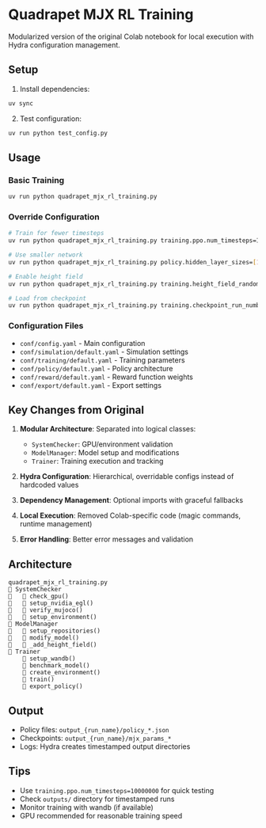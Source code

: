 # Quadrapet MJX RL Training

Modularized version of the original Colab notebook for local execution with Hydra configuration management.

## Setup

1. Install dependencies:
```bash
uv sync
```

2. Test configuration:
```bash
uv run python test_config.py
```

## Usage

### Basic Training
```bash
uv run python quadrapet_mjx_rl_training.py
```

### Override Configuration
```bash
# Train for fewer timesteps
uv run python quadrapet_mjx_rl_training.py training.ppo.num_timesteps=100000000

# Use smaller network
uv run python quadrapet_mjx_rl_training.py policy.hidden_layer_sizes=[128,64,64,64]

# Enable height field
uv run python quadrapet_mjx_rl_training.py training.height_field_random=true

# Load from checkpoint
uv run python quadrapet_mjx_rl_training.py training.checkpoint_run_number=238
```

### Configuration Files

- `conf/config.yaml` - Main configuration
- `conf/simulation/default.yaml` - Simulation settings
- `conf/training/default.yaml` - Training parameters
- `conf/policy/default.yaml` - Policy architecture
- `conf/reward/default.yaml` - Reward function weights
- `conf/export/default.yaml` - Export settings

## Key Changes from Original

1. **Modular Architecture**: Separated into logical classes:
   - `SystemChecker`: GPU/environment validation
   - `ModelManager`: Model setup and modifications
   - `Trainer`: Training execution and tracking

2. **Hydra Configuration**: Hierarchical, overridable configs instead of hardcoded values

3. **Dependency Management**: Optional imports with graceful fallbacks

4. **Local Execution**: Removed Colab-specific code (magic commands, runtime management)

5. **Error Handling**: Better error messages and validation

## Architecture

```
quadrapet_mjx_rl_training.py
   SystemChecker
      check_gpu()
      setup_nvidia_egl()
      verify_mujoco()
      setup_environment()
   ModelManager
      setup_repositories()
      modify_model()
      _add_height_field()
   Trainer
       setup_wandb()
       benchmark_model()
       create_environment()
       train()
       export_policy()
```

## Output

- Policy files: `output_{run_name}/policy_*.json`
- Checkpoints: `output_{run_name}/mjx_params_*`
- Logs: Hydra creates timestamped output directories

## Tips

- Use `training.ppo.num_timesteps=10000000` for quick testing
- Check `outputs/` directory for timestamped runs
- Monitor training with wandb (if available)
- GPU recommended for reasonable training speed